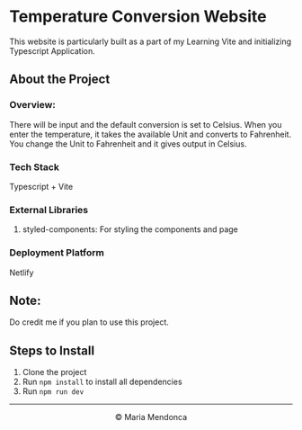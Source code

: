 # Temperature Conversion Website

This website is particularly built as a part of my Learning Vite and initializing Typescript Application.

## About the Project

### Overview:
There will be input and the default conversion is set to Celsius. When you enter the temperature, it takes the available Unit and converts to Fahrenheit.
You change the Unit to Fahrenheit and it gives output in Celsius.

### Tech Stack
Typescript + Vite

### External Libraries
1. styled-components: For styling the components and page

### Deployment Platform
Netlify


## Note:
Do credit me if you plan to use this project.


## Steps to Install
1. Clone the project
2. Run `npm install` to install all dependencies
3. Run `npm run dev`

<hr />
<center>&copy; Maria Mendonca</center>

